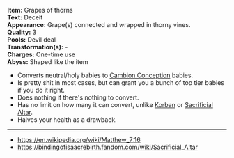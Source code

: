 **Item:** Grapes of thorns
<br>
**Text:** Deceit
<br>
**Appearance:** Grape(s) connected and wrapped in thorny vines.
<br>
**Quality:** 3
<br>
**Pools:** Devil deal
<br>
**Transformation(s):** -
<br>
**Charges:** One-time use
<br>
**Abyss:** Shaped like the item

- Converts neutral/holy babies to [Cambion Conception](https://bindingofisaacrebirth.fandom.com/wiki/Cambion_Conception) babies.
- Is pretty shit in most cases, but can grant you a bunch of top tier babies if you do it right.
- Does nothing if there's nothing to convert.
- Has no limit on how many it can convert, unlike [Korban](/docs/items/active/good/Korban/idea.md) or [Sacrificial Altar](https://bindingofisaacrebirth.fandom.com/wiki/Sacrificial_Altar).
- Halves your health as a drawback.

---

- https://en.wikipedia.org/wiki/Matthew_7:16
- https://bindingofisaacrebirth.fandom.com/wiki/Sacrificial_Altar